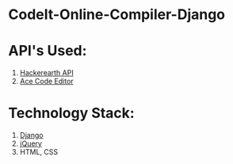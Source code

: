 # CodeIt-Online-Compiler-Django
# API's Used:
1. [Hackerearth API](https://www.hackerearth.com/docs/wiki/developers/v3/)
2. [Ace Code Editor](https://ace.c9.io/)
# Technology Stack:
1. [Django](https://docs.djangoproject.com/en/3.1/)
2. [jQuery](https://code.jquery.com/jquery-3.5.1.min.js)
3. HTML, CSS

